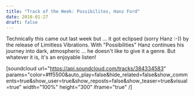 ```yaml
---
title: "Track of the Week: Possibilites, Hanz Ford"
date: 2018-01-27
draft: false
---
```

Technically this came out last week but ... it got eclipsed (sorry Hanz :-)) by the release of Limitless Vibrations. With "Possibilities" Hanz continues his journey into dark, atmospheric ... he doesn't like to give it a genre. But whatever it is, it's an enjoyable listen!

[soundcloud url="https://api.soundcloud.com/tracks/384334583" params="color=#ff5500&auto_play=false&hide_related=false&show_comments=true&show_user=true&show_reposts=false&show_teaser=true&visual=true" width="100%" height="300" iframe="true" /]
